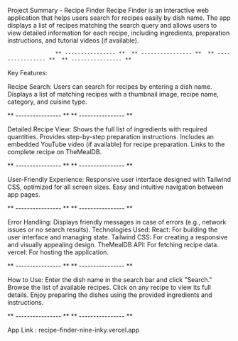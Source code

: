 Project Summary - Recipe Finder Recipe Finder is an interactive web application that helps users search for recipes easily by dish name. The app displays a list of recipes matching the search query and allows users to view detailed information for each recipe, including ingredients, preparation instructions, and tutorial videos (if available).

                   ** ---------------- **  ** ---------------- **  ** ---------------- **  ** ---------------- **
Key Features:

Recipe Search: Users can search for recipes by entering a dish name. Displays a list of matching recipes with a thumbnail image, recipe name, category, and cuisine type.

** ---------------- ** ** ---------------- **

Detailed Recipe View: Shows the full list of ingredients with required quantities. Provides step-by-step preparation instructions. Includes an embedded YouTube video (if available) for recipe preparation. Links to the complete recipe on TheMealDB.

** ---------------- ** ** ---------------- **

User-Friendly Experience: Responsive user interface designed with Tailwind CSS, optimized for all screen sizes. Easy and intuitive navigation between app pages.

** ---------------- ** ** ---------------- **

Error Handling: Displays friendly messages in case of errors (e.g., network issues or no search results). Technologies Used: React: For building the user interface and managing state. Tailwind CSS: For creating a responsive and visually appealing design. TheMealDB API: For fetching recipe data. vercel: For hosting the application.

** ---------------- ** ** ---------------- **

How to Use: Enter the dish name in the search bar and click "Search." Browse the list of available recipes. Click on any recipe to view its full details. Enjoy preparing the dishes using the provided ingredients and instructions.

** ---------------- ** ** ---------------- **

App Link : recipe-finder-nine-inky.vercel.app
